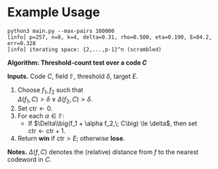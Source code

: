 # Example Usage

```shell
python3 main.py --max-pairs 100000     
[info] p=257, n=8, k=4, delta=0.31, rho=0.500, eta=0.190, E=84.2, err=0.328
[info] iterating space: {2,...,p-1}^n (scrambled)
```

**Algorithm: Threshold-count test over a code $C$**

**Inputs.** Code $C$, field $\mathbb{F}$, threshold $\delta$, target $E$.

1. Choose $f_1, f_2$ such that  
   $\Delta(f_1, C) > \delta \;\lor\; \Delta(f_2, C) > \delta$.
2. Set $\mathrm{ctr} \leftarrow 0$.
3. For each $\alpha \in \mathbb{F}$:
   - If $\Delta\\big(f_1 + \alpha f_2,\; C\big) \le \delta$, then set  
     $\mathrm{ctr} \leftarrow \mathrm{ctr} + 1$.
4. Return **win** if $\mathrm{ctr} > E$; otherwise **lose**.

**Notes.** $\Delta(f, C)$ denotes the (relative) distance from $f$ to the nearest codeword in $C$.
